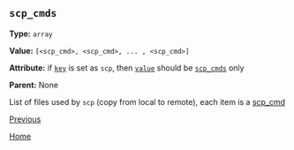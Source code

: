 `scp_cmds`
----------

**Type:** `array`

**Value:** `[<scp_cmd>, <scp_cmd>, ... , <scp_cmd>]`

**Attribute:** if [`key`](key.md) is set as `scp`, then [`value`](value.md) should be [`scp_cmds`](scp_cmds.md) only

**Parent:** None

List of files used by `scp` (copy from local to remote), each item is a [scp_cmd](scp_cmd.md)  

[Previous](../deploygen.md)

[Home](../../index.md)
